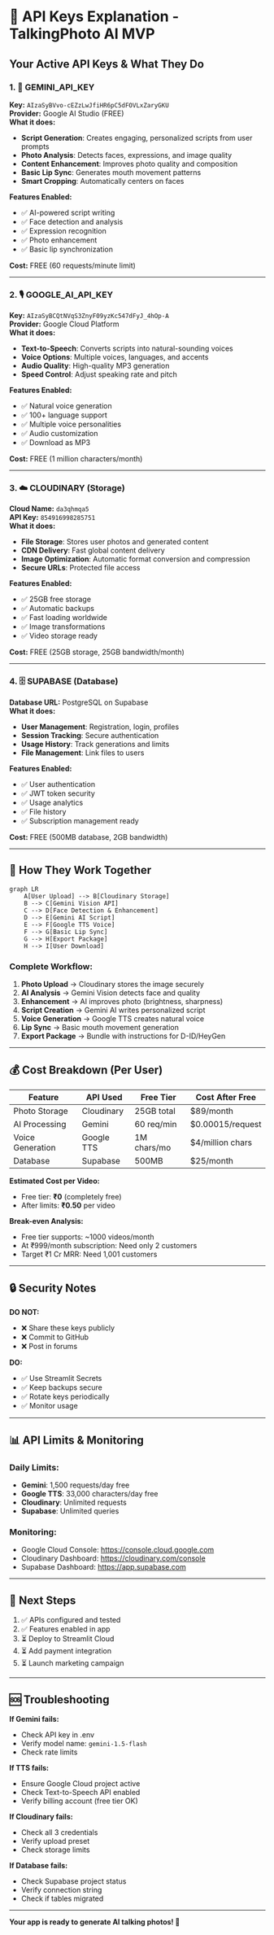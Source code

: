 # 🔑 API Keys Explanation - TalkingPhoto AI MVP

## Your Active API Keys & What They Do

### 1. 🤖 GEMINI_API_KEY

**Key:** `AIzaSyBVvo-cEZzLwJfiHR6pC5dFOVLxZaryGKU`  
**Provider:** Google AI Studio (FREE)  
**What it does:**

- **Script Generation**: Creates engaging, personalized scripts from user prompts
- **Photo Analysis**: Detects faces, expressions, and image quality
- **Content Enhancement**: Improves photo quality and composition
- **Basic Lip Sync**: Generates mouth movement patterns
- **Smart Cropping**: Automatically centers on faces

**Features Enabled:**

- ✅ AI-powered script writing
- ✅ Face detection and analysis
- ✅ Expression recognition
- ✅ Photo enhancement
- ✅ Basic lip synchronization

**Cost:** FREE (60 requests/minute limit)

---

### 2. 🎙️ GOOGLE_AI_API_KEY

**Key:** `AIzaSyBCQtNVqS3ZnyF09yzKc547dFyJ_4hOp-A`  
**Provider:** Google Cloud Platform  
**What it does:**

- **Text-to-Speech**: Converts scripts into natural-sounding voices
- **Voice Options**: Multiple voices, languages, and accents
- **Audio Quality**: High-quality MP3 generation
- **Speed Control**: Adjust speaking rate and pitch

**Features Enabled:**

- ✅ Natural voice generation
- ✅ 100+ language support
- ✅ Multiple voice personalities
- ✅ Audio customization
- ✅ Download as MP3

**Cost:** FREE (1 million characters/month)

---

### 3. ☁️ CLOUDINARY (Storage)

**Cloud Name:** `da3qhmqa5`  
**API Key:** `854916998285751`  
**What it does:**

- **File Storage**: Stores user photos and generated content
- **CDN Delivery**: Fast global content delivery
- **Image Optimization**: Automatic format conversion and compression
- **Secure URLs**: Protected file access

**Features Enabled:**

- ✅ 25GB free storage
- ✅ Automatic backups
- ✅ Fast loading worldwide
- ✅ Image transformations
- ✅ Video storage ready

**Cost:** FREE (25GB storage, 25GB bandwidth/month)

---

### 4. 🗄️ SUPABASE (Database)

**Database URL:** PostgreSQL on Supabase  
**What it does:**

- **User Management**: Registration, login, profiles
- **Session Tracking**: Secure authentication
- **Usage History**: Track generations and limits
- **File Management**: Link files to users

**Features Enabled:**

- ✅ User authentication
- ✅ JWT token security
- ✅ Usage analytics
- ✅ File history
- ✅ Subscription management ready

**Cost:** FREE (500MB database, 2GB bandwidth)

---

## 🚀 How They Work Together

```mermaid
graph LR
    A[User Upload] --> B[Cloudinary Storage]
    B --> C[Gemini Vision API]
    C --> D[Face Detection & Enhancement]
    D --> E[Gemini AI Script]
    E --> F[Google TTS Voice]
    F --> G[Basic Lip Sync]
    G --> H[Export Package]
    H --> I[User Download]
```

### Complete Workflow:

1. **Photo Upload** → Cloudinary stores the image securely
2. **AI Analysis** → Gemini Vision detects face and quality
3. **Enhancement** → AI improves photo (brightness, sharpness)
4. **Script Creation** → Gemini AI writes personalized script
5. **Voice Generation** → Google TTS creates natural voice
6. **Lip Sync** → Basic mouth movement generation
7. **Export Package** → Bundle with instructions for D-ID/HeyGen

---

## 💰 Cost Breakdown (Per User)

| Feature          | API Used   | Free Tier   | Cost After Free  |
| ---------------- | ---------- | ----------- | ---------------- |
| Photo Storage    | Cloudinary | 25GB total  | $89/month        |
| AI Processing    | Gemini     | 60 req/min  | $0.00015/request |
| Voice Generation | Google TTS | 1M chars/mo | $4/million chars |
| Database         | Supabase   | 500MB       | $25/month        |

**Estimated Cost per Video:**

- Free tier: **₹0** (completely free)
- After limits: **₹0.50** per video

**Break-even Analysis:**

- Free tier supports: ~1000 videos/month
- At ₹999/month subscription: Need only 2 customers
- Target ₹1 Cr MRR: Need 1,001 customers

---

## 🔒 Security Notes

**DO NOT:**

- ❌ Share these keys publicly
- ❌ Commit to GitHub
- ❌ Post in forums

**DO:**

- ✅ Use Streamlit Secrets
- ✅ Keep backups secure
- ✅ Rotate keys periodically
- ✅ Monitor usage

---

## 📊 API Limits & Monitoring

### Daily Limits:

- **Gemini**: 1,500 requests/day free
- **Google TTS**: 33,000 characters/day free
- **Cloudinary**: Unlimited requests
- **Supabase**: Unlimited queries

### Monitoring:

- Google Cloud Console: https://console.cloud.google.com
- Cloudinary Dashboard: https://cloudinary.com/console
- Supabase Dashboard: https://app.supabase.com

---

## 🎯 Next Steps

1. ✅ APIs configured and tested
2. ✅ Features enabled in app
3. ⏳ Deploy to Streamlit Cloud
4. ⏳ Add payment integration
5. ⏳ Launch marketing campaign

---

## 🆘 Troubleshooting

**If Gemini fails:**

- Check API key in .env
- Verify model name: `gemini-1.5-flash`
- Check rate limits

**If TTS fails:**

- Ensure Google Cloud project active
- Check Text-to-Speech API enabled
- Verify billing account (free tier OK)

**If Cloudinary fails:**

- Check all 3 credentials
- Verify upload preset
- Check storage limits

**If Database fails:**

- Check Supabase project status
- Verify connection string
- Check if tables migrated

---

**Your app is ready to generate AI talking photos! 🎉**

